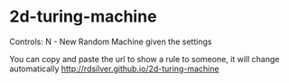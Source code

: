 # 2d-turing-machine

Controls:
N - New Random Machine given the settings

You can copy and paste the url to show a rule to someone, it will change automatically
http://rdsilver.github.io/2d-turing-machine
